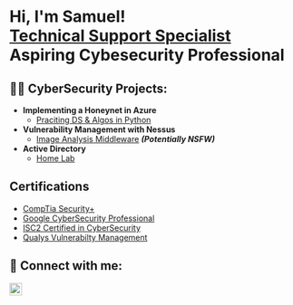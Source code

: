 <h1>Hi, I'm Samuel! <br/><a href="https://www.linkedin.com/in/samuel-fajuyi">Technical Support Specialist</a> <br/> Aspiring Cybesecurity Professional
<h2>👨‍💻 CyberSecurity Projects:</h2>

- <b>Implementing a Honeynet in Azure </b>
  - [Praciting DS & Algos in Python](https://github.com/joshmadakor1/Algorithms-Practice)
- <b>Vulnerability Management with Nessus</b>
  - [Image Analysis Middleware](https://github.com/joshmadakor1/4chan-Image-Analysis-Middleware-C964) <b><i>(Potentially NSFW)</b></i>
- <b>Active Directory</b>
  - [Home Lab]([samuelfajuyi35/Active-Directory-Home-Lab](https://github.com/samuelfajuyi35/Active-Directory-Home-Lab))

<h2>Certifications</h2>

- [CompTia Security+](https://www.youtube.com/watch?v=a83ASGn_V_s)
- [Google CyberSecurity Professional](https://www.youtube.com/watch?v=uHy3oM7NnoU)
- [ISC2 Certified in CyberSecurity](https://www.youtube.com/watch?v=N-L9hklSlNk)
- [Qualys Vulnerabilty Management](https://www.youtube.com/watch?v=OfvdQeh79s0)

<h2> 🤳 Connect with me:</h2>

[<img align="left" alt="JoshMadakor | LinkedIn" width="22px" src="https://cdn.jsdelivr.net/npm/simple-icons@v3/icons/linkedin.svg" />][linkedin]

[linkedin]: https://linkedin.com/in/joshmadakor

